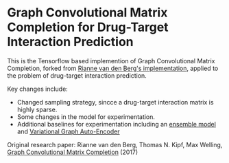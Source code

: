 # Graph Convolutional Matrix Completion for Drug-Target Interaction Prediction

This is the Tensorflow based implemention of Graph Convolutional Matrix Completion, forked from [Rianne van den Berg's implementation](https://github.com/riannevdberg/gc-mc), applied to the problem of drug-target interaction prediction.

Key changes include:
- Changed sampling strategy, sincce a drug-target interaction matrix is highly sparse.
- Some changes in the model for experimentation.
- Additional baselines for experimentation including an [ensemble model](https://www.researchgate.net/publication/317186144_Drug-Target_Interaction_Prediction_using_Ensemble_Learning_and_Dimensionality_Reduction) and [Variational Graph Auto-Encoder](https://arxiv.org/abs/1611.07308)

Original research paper:
Rianne van den Berg, Thomas N. Kipf, Max Welling, [Graph Convolutional Matrix Completion](https://arxiv.org/abs/1706.02263) (2017)
